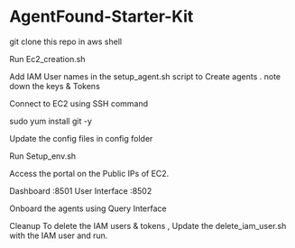 # AgentFound-Starter-Kit

git clone this repo in aws shell

Run Ec2_creation.sh

Add IAM User names in the  setup_agent.sh script to Create agents . note down the keys & Tokens

Connect to EC2 using SSH command

sudo yum install git -y

Update the config files in config folder

Run Setup_env.sh

Access the portal on the Public IPs of EC2.

Dashboard <IP>:8501
User Interface <IP>:8502

Onboard the agents using Query Interface

Cleanup 
To delete the IAM users & tokens , Update the delete_iam_user.sh with the IAM user and run.
